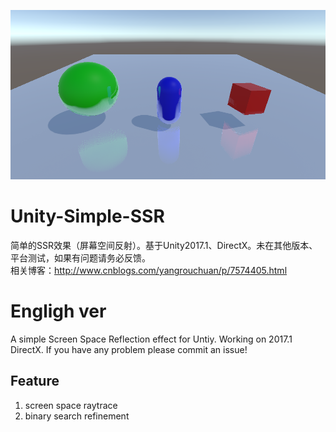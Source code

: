 ![emmmmmmm](Image.png)
# Unity-Simple-SSR
简单的SSR效果（屏幕空间反射）。基于Unity2017.1、DirectX。未在其他版本、平台测试，如果有问题请务必反馈。  
相关博客：http://www.cnblogs.com/yangrouchuan/p/7574405.html

# Engligh ver
A simple Screen Space Reflection effect for Untiy. Working on 2017.1 DirectX. If you have any problem please commit an issue!

## Feature
1. screen space raytrace
2. binary search refinement
